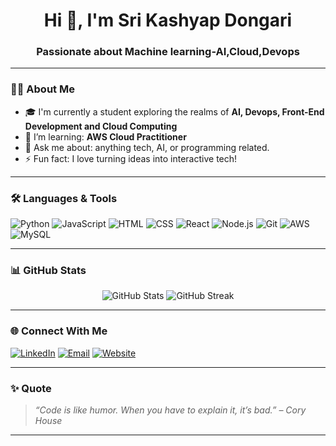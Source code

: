 
<h1 align="center">Hi 👋, I'm Sri Kashyap Dongari</h1>
<h3 align="center">Passionate about Machine learning-AI,Cloud,Devops</h3>

---

### 👨‍💻 About Me

- 🎓 I'm currently a student exploring the realms of **AI, Devops, Front-End Development and Cloud Computing**
- 🌱 I’m learning: **AWS Cloud Practitioner**
- 💬 Ask me about: anything tech, AI, or programming related.
- ⚡ Fun fact: I love turning ideas into interactive tech!

---

### 🛠️ Languages & Tools

![Python](https://img.shields.io/badge/-Python-333?style=flat&logo=python)
![JavaScript](https://img.shields.io/badge/-JavaScript-333?style=flat&logo=javascript)
![HTML](https://img.shields.io/badge/-HTML5-333?style=flat&logo=html5)
![CSS](https://img.shields.io/badge/-CSS3-333?style=flat&logo=css3)
![React](https://img.shields.io/badge/-React-333?style=flat&logo=react)
![Node.js](https://img.shields.io/badge/-Node.js-333?style=flat&logo=node.js)
![Git](https://img.shields.io/badge/-Git-333?style=flat&logo=git)
![AWS](https://img.shields.io/badge/-AWS-333?style=flat&logo=amazonaws)
![MySQL](https://img.shields.io/badge/-MySQL-333?style=flat&logo=mysql)

---

### 📊 GitHub Stats

<p align="center">
  <img src="https://github-readme-stats.vercel.app/api?username=srikashyap24&show_icons=true&theme=tokyonight" alt="GitHub Stats" />
 <img src="https://github-readme-streak-stats.demolab.com?user=srikashyap24&theme=tokyonight&hide_border=false" alt="GitHub Streak" />
</p>

---

### 🌐 Connect With Me

<p>
  <a href="https://www.linkedin.com/in/your-linkedin" target="_blank"><img alt="LinkedIn" src="https://img.shields.io/badge/-LinkedIn-blue?style=flat&logo=linkedin" /></a>
  <a href="mailto:your-email@example.com"><img alt="Email" src="https://img.shields.io/badge/-Email-red?style=flat&logo=gmail" /></a>
  <a href="https://your-portfolio.com" target="_blank"><img alt="Website" src="https://img.shields.io/badge/-Portfolio-000?style=flat&logo=google-chrome" /></a>
</p>

---

### ✨ Quote

> *“Code is like humor. When you have to explain it, it’s bad.” – Cory House*

---


<!--
**srikashyap24/srikashyap24** is a ✨ _special_ ✨ repository because its `README.md` (this file) appears on your GitHub profile.

Here are some ideas to get you started:

- 🔭 I’m currently working on ...
- 🌱 I’m currently learning ...
- 👯 I’m looking to collaborate on ...
- 🤔 I’m looking for help with ...
- 💬 Ask me about ...
- 📫 How to reach me: ...
- 😄 Pronouns: ...
- ⚡ Fun fact: ...
-->
